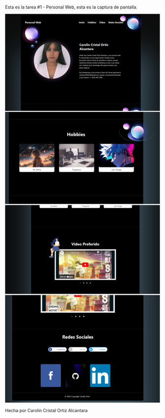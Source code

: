 Esta es la tarea #1 - Personal Web, esta es la captura de pantalla.

![alt text](image.png)
![alt text](image-1.png)
![alt text](image-2.png)
![alt text](image-3.png)



Hecha por Carolin Cristal Ortiz Alcantara